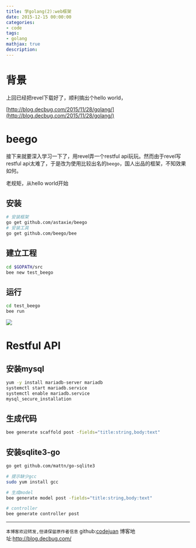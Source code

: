```yaml
---
title: 学golang(2):web框架
date: 2015-12-15 00:00:00
categories:
- code
tags: 
- golang
mathjax: true
description: 
---
```


# 背景

上回已经把revel下载好了，顺利搞出个hello world，

[http://blog.decbug.com/2015/11/28/golang/](http://blog.decbug.com/2015/11/28/golang/)



<!--more-->

# beego

接下来就要深入学习一下了，用revel弄一个restful api玩玩。然而由于revel写restful api太难了，于是改为使用比较出名的`beego`，国人出品的框架，不知效果如何。

老规矩，从hello world开始

## 安装
```sh
# 安装框架
go get github.com/astaxie/beego
# 安装工具
go get github.com/beego/bee
```

## 建立工程

```sh
cd $GOPATH/src
bee new test_beego
```

## 运行

```sh
cd test_beego
bee run
```

![](http://beego.me/docs/images/beerun.png)

# Restful API

## 安装mysql
```sh
yum -y install mariadb-server mariadb
systemctl start mariadb.service
systemctl enable mariadb.service
mysql_secure_installation
```

## 生成代码
```sh
bee generate scaffold post -fields="title:string,body:text"
```

## 安装sqlite3-go

```sh
go get github.com/mattn/go-sqlite3

# 提示缺少gcc
sudo yum install gcc

# 生成model
bee generate model post -fields="title:string,body:text"

# controller
bee generate controller post
```


----------------------------

`本博客欢迎转发,但请保留原作者信息`
github:[codejuan](https://github.com/CodeJuan)
博客地址:http://blog.decbug.com/

